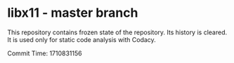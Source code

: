 # libx11 - master branch

This repository contains frozen state of the repository.
Its history is cleared. It is used only for static code
analysis with Codacy.

Commit Time: 1710831156